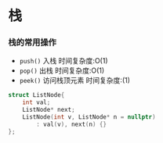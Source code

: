 # 栈
### 栈的常用操作
- `push()`  入栈  时间复杂度:O(1)  
- `pop()`   出栈  时间复杂度:O(1)
- `peek()`  访问栈顶元素  时间复杂度:(1)


```cpp
struct ListNode{
    int val;
    ListNode* next;
    ListNode(int v, ListNode* n = nullptr)
        : val(v), next(n) {}
};
```
